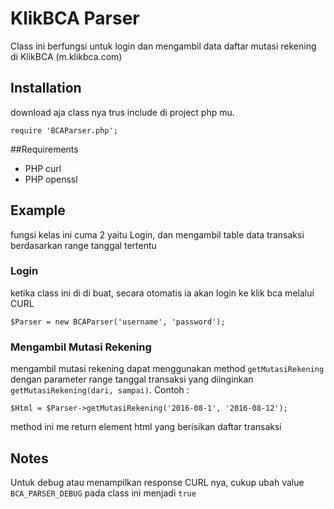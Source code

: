 # KlikBCA Parser
Class ini berfungsi untuk login dan mengambil data daftar mutasi rekening di KlikBCA (m.klikbca.com)

## Installation
download aja class nya trus include di project php mu.
	
	require 'BCAParser.php';

##Requirements
* PHP curl
* PHP openssl


## Example
fungsi kelas ini cuma 2 yaitu Login, dan mengambil table data transaksi berdasarkan range tanggal tertentu

### Login
ketika class ini di di buat, secara otomatis ia akan login ke klik bca melalui CURL

	$Parser = new BCAParser('username', 'password');
	
### Mengambil Mutasi Rekening
mengambil mutasi rekening dapat menggunakan method `getMutasiRekening` dengan parameter range tanggal transaksi yang diinginkan `getMutasiRekening(dari, sampai)`. Contoh :
	
	$Html = $Parser->getMutasiRekening('2016-08-1', '2016-08-12');

method ini me return element html <table> yang berisikan daftar transaksi

## Notes
Untuk debug atau menampilkan response CURL nya, cukup ubah value `BCA_PARSER_DEBUG` pada class ini menjadi `true`